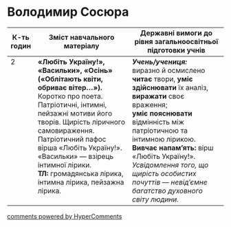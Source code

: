<div id="hypercomments_widget" class="js-hypercomments-widget invisible"></div>

# Володимир Сосюра

<table>
  <tr>
    <td width="10%" align="center"><b>К-ть годин</b></td>
    <td width="45%" align="center"><b>Зміст навчального матеріалу</b></td>
    <td width="45%" align="center"><b>Державні вимоги до рівня загальноосвітньої підготовки учнів</b></td>
  </tr>
<tbody>
  <tr>
<td width="10%" style="vertical-align:top !important;">2</td>
    <td width="45%" style="vertical-align:top !important;">
<b>«Любіть Україну!», «Васильки», «Осінь» («Облітають квіти, обриває вітер…»).</b> Коротко про поета. Патріотичні, інтимні, пейзажні мотиви його творів. Щирість ліричного самовираження. Патрiотичний пафос вірша «Любіть Україну!». «Васильки» — взірець інтимної лірики. <br>
<b>ТЛ:</b> громадянська лірика, інтимна лірика, пейзажна лірика.
</td>
    <td width="45%" style="vertical-align:top !important;">
<i><b>Учень/учениця:</b></i><br>
виразно й осмислено <b>читає</b> твори, <b>уміє здійснювати</b> їх аналіз, <b>виражати</b> своє враження; <br>
<b>уміє пояснювати</b> відмінність між патріотичною та інтимною лірикою.<br> 
<b>Вивчає напам’ять:</b> вірш «Любіть Україну!».<br> 
<i>Усвідомлення того, що щирість особистих почуттів — невід’ємне багатство духовного світу людини.</i> </td>
  </tr>
</tbody>
</table>

<div class="js-hypercomments-container">
<a href="http://hypercomments.com" class="hc-link" title="comments widget">comments powered by HyperComments</a>
</div>
